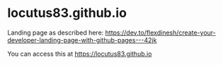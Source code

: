 # locutus83.github.io
Landing page as described here: https://dev.to/flexdinesh/create-your-developer-landing-page-with-github-pages---42jk

You can access this at https://locutus83.github.io
